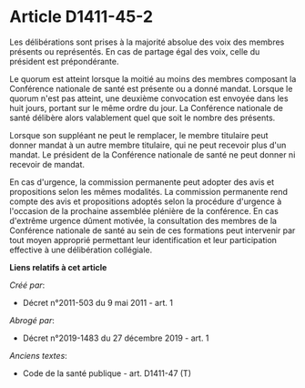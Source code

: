 # Article D1411-45-2

Les délibérations sont prises à la majorité absolue des voix des membres présents ou représentés. En cas de partage égal des
voix, celle du président est prépondérante. 

Le quorum est atteint lorsque la moitié au moins des membres composant la Conférence nationale de santé est présente ou a
donné mandat. Lorsque le quorum n'est pas atteint, une deuxième convocation est envoyée dans les huit jours, portant sur le
même ordre du jour. La Conférence nationale de santé délibère alors valablement quel que soit le nombre des présents. 

Lorsque son suppléant ne peut le remplacer, le membre titulaire peut donner mandat à un autre membre titulaire, qui ne peut
recevoir plus d'un mandat. Le président de la Conférence nationale de santé ne peut donner ni recevoir de mandat. 

En cas d'urgence, la commission permanente peut adopter des avis et propositions selon les mêmes modalités. La commission
permanente rend compte des avis et propositions adoptés selon la procédure d'urgence à l'occasion de la prochaine assemblée
plénière de la conférence. En cas d'extrême urgence dûment motivée, la consultation des membres de la Conférence nationale de
santé au sein de ces formations peut intervenir par tout moyen approprié permettant leur identification et leur participation
effective à une délibération collégiale.

**Liens relatifs à cet article**

_Créé par_:

  - Décret n°2011-503 du 9 mai 2011 - art. 1

_Abrogé par_:

  - Décret n°2019-1483 du 27 décembre 2019 - art. 1

_Anciens textes_:

  - Code de la santé publique - art. D1411-47 (T)

